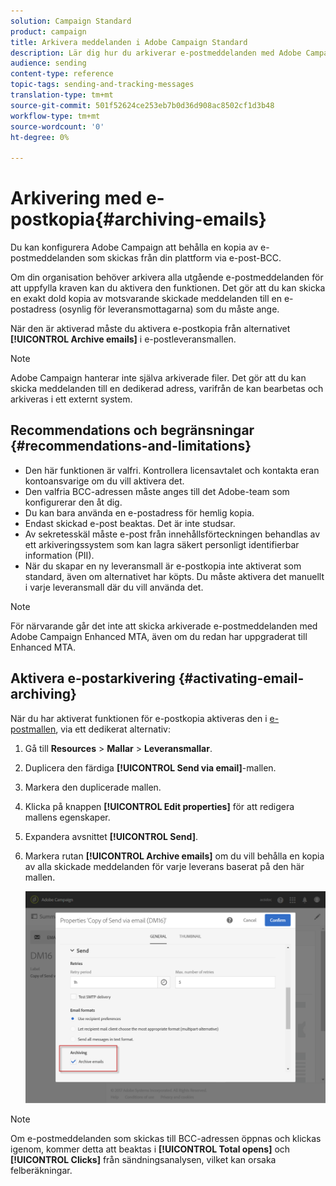 ```yaml
---
solution: Campaign Standard
product: campaign
title: Arkivera meddelanden i Adobe Campaign Standard
description: Lär dig hur du arkiverar e-postmeddelanden med Adobe Campaign Standard via en e-postadress från en webbläsare.
audience: sending
content-type: reference
topic-tags: sending-and-tracking-messages
translation-type: tm+mt
source-git-commit: 501f52624ce253eb7b0d36d908ac8502cf1d3b48
workflow-type: tm+mt
source-wordcount: '0'
ht-degree: 0%

---
```



# Arkivering med e-postkopia{#archiving-emails}

Du kan konfigurera Adobe Campaign att behålla en kopia av e-postmeddelanden som skickas från din plattform via e-post-BCC.

Om din organisation behöver arkivera alla utgående e-postmeddelanden för att uppfylla kraven kan du aktivera den funktionen. Det gör att du kan skicka en exakt dold kopia av motsvarande skickade meddelanden till en e-postadress (osynlig för leveransmottagarna) som du måste ange.

När den är aktiverad måste du aktivera e-postkopia från alternativet **[!UICONTROL Archive emails]** i e-postleveransmallen.

>[!NOTE]
>
>Adobe Campaign hanterar inte själva arkiverade filer. Det gör att du kan skicka meddelanden till en dedikerad adress, varifrån de kan bearbetas och arkiveras i ett externt system.

## Recommendations och begränsningar {#recommendations-and-limitations}

* Den här funktionen är valfri.  Kontrollera licensavtalet och kontakta eran kontoansvarige om du vill aktivera det.
* Den valfria BCC-adressen måste anges till det Adobe-team som konfigurerar den åt dig.
* Du kan bara använda en e-postadress för hemlig kopia.
* Endast skickad e-post beaktas. Det är inte studsar.
* Av sekretesskäl måste e-post från innehållsförteckningen behandlas av ett arkiveringssystem som kan lagra säkert personligt identifierbar information (PII).
* När du skapar en ny leveransmall är e-postkopia inte aktiverat som standard, även om alternativet har köpts. Du måste aktivera det manuellt i varje leveransmall där du vill använda det.

>[!NOTE]
>
>För närvarande går det inte att skicka arkiverade e-postmeddelanden med Adobe Campaign Enhanced MTA, även om du redan har uppgraderat till Enhanced MTA.

## Aktivera e-postarkivering {#activating-email-archiving}

När du har aktiverat funktionen för e-postkopia aktiveras den i [e-postmallen](../../start/using/marketing-activity-templates.md), via ett dedikerat alternativ:

1. Gå till **Resources** > **Mallar** > **Leveransmallar**.
1. Duplicera den färdiga **[!UICONTROL Send via email]**-mallen.
1. Markera den duplicerade mallen.
1. Klicka på knappen **[!UICONTROL Edit properties]** för att redigera mallens egenskaper.
1. Expandera avsnittet **[!UICONTROL Send]**.
1. Markera rutan **[!UICONTROL Archive emails]** om du vill behålla en kopia av alla skickade meddelanden för varje leverans baserat på den här mallen.

   ![](assets/email_archiving.png)

>[!NOTE]
>
>Om e-postmeddelanden som skickas till BCC-adressen öppnas och klickas igenom, kommer detta att beaktas i **[!UICONTROL Total opens]** och **[!UICONTROL Clicks]** från sändningsanalysen, vilket kan orsaka felberäkningar.